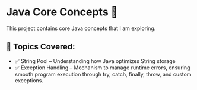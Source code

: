 # Java Core Concepts 🚀

This project contains core Java concepts that I am exploring.

## 📌 Topics Covered:
- ✅ String Pool – Understanding how Java optimizes String storage
- ✅ Exception Handling – Mechanism to manage runtime errors, ensuring smooth program execution through try, catch, finally, throw, and custom exceptions.